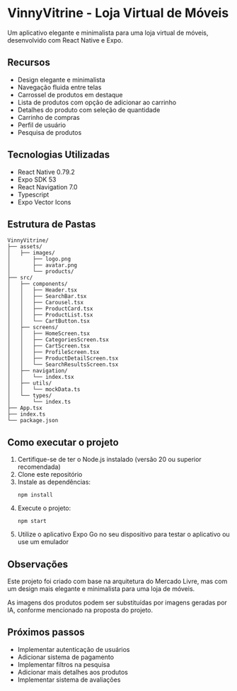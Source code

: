 # VinnyVitrine - Loja Virtual de Móveis

Um aplicativo elegante e minimalista para uma loja virtual de móveis, desenvolvido com React Native e Expo.

## Recursos

- Design elegante e minimalista
- Navegação fluida entre telas
- Carrossel de produtos em destaque
- Lista de produtos com opção de adicionar ao carrinho
- Detalhes do produto com seleção de quantidade
- Carrinho de compras
- Perfil de usuário
- Pesquisa de produtos

## Tecnologias Utilizadas

- React Native 0.79.2
- Expo SDK 53
- React Navigation 7.0
- Typescript
- Expo Vector Icons

## Estrutura de Pastas

```
VinnyVitrine/
├── assets/
│   ├── images/
│       ├── logo.png
│       ├── avatar.png
│       └── products/
├── src/
│   ├── components/
│   │   ├── Header.tsx
│   │   ├── SearchBar.tsx
│   │   ├── Carousel.tsx
│   │   ├── ProductCard.tsx
│   │   ├── ProductList.tsx
│   │   └── CartButton.tsx
│   ├── screens/
│   │   ├── HomeScreen.tsx
│   │   ├── CategoriesScreen.tsx
│   │   ├── CartScreen.tsx
│   │   ├── ProfileScreen.tsx
│   │   ├── ProductDetailScreen.tsx
│   │   └── SearchResultsScreen.tsx
│   ├── navigation/
│   │   └── index.tsx
│   ├── utils/
│   │   └── mockData.ts
│   └── types/
│       └── index.ts
├── App.tsx
├── index.ts
└── package.json
```

## Como executar o projeto

1. Certifique-se de ter o Node.js instalado (versão 20 ou superior recomendada)
2. Clone este repositório
3. Instale as dependências:
   ```
   npm install
   ```
4. Execute o projeto:
   ```
   npm start
   ```
5. Utilize o aplicativo Expo Go no seu dispositivo para testar o aplicativo ou use um emulador

## Observações

Este projeto foi criado com base na arquitetura do Mercado Livre, mas com um design mais elegante e minimalista para uma loja de móveis.

As imagens dos produtos podem ser substituídas por imagens geradas por IA, conforme mencionado na proposta do projeto.

## Próximos passos

- Implementar autenticação de usuários
- Adicionar sistema de pagamento
- Implementar filtros na pesquisa
- Adicionar mais detalhes aos produtos
- Implementar sistema de avaliações